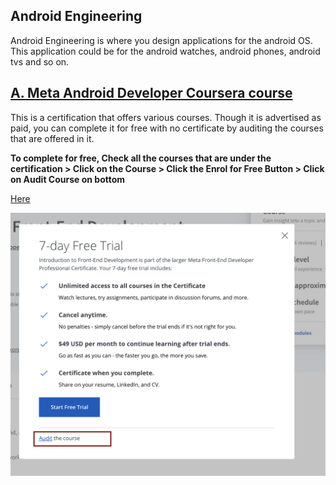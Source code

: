 ## Android Engineering 
Android Engineering is where you design applications for the android OS. This application could be for the android watches, android phones, android tvs and so on. 

## [A. Meta Android Developer Coursera course](https://www.coursera.org/professional-certificates/meta-android-developer)

This is a certification that offers various courses. Though it is advertised as paid, you can complete it for free with no certificate by auditing the courses that are offered in it. 

**To complete for free, Check all the courses that are under the certification > Click on the Course > Click the Enrol for Free Button > Click on Audit Course on bottom**

[Here](https://www.coursera.org/professional-certificates/meta-android-developer)

![Alt text](image.png)

